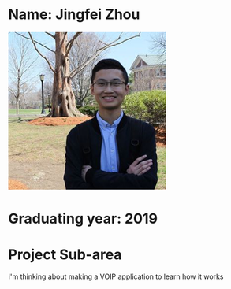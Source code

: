 # Name: Jingfei Zhou
![Alt text](resource/photo.jpg?raw=true "Title")
# Graduating year: 2019
# Project Sub-area 
I'm thinking about making a VOIP application to learn how it works
